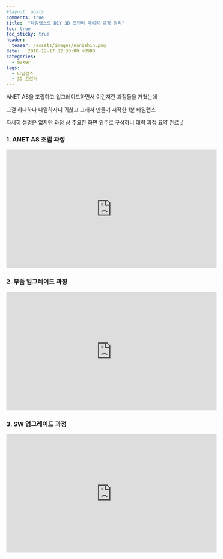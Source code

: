 ```yaml
---
#layout: posts
comments: true
title:  "타임랩스로 DIY 3D 프린터 메이킹 과정 정리"
toc: true
toc_sticky: true
header:
  teaser: /assets/images/nanishin.png
date:   2018-12-17 02:30:00 +0900
categories:
  - maker
tags:
  - 타임랩스
  - 3D 프린터
---
```

ANET A8을 조립하고 업그레이드하면서 이런저런 과정들을 거쳤는데

그걸 하나하나 나열하자니 귀찮고 그래서 만들기 시작한 1분 타임랩스

자세히 설명은 없지만 과정 상 주요한 화면 위주로 구성하니 대략 과정 요약 완료 ;)

### 1. ANET A8 조립 과정
<iframe width="560" height="315" src="https://www.youtube-nocookie.com/embed/ADr8TcDRfSk" frameborder="0" allow="autoplay; encrypted-media" allowfullscreen></iframe>

### 2. 부품 업그레이드 과정
<iframe width="560" height="315" src="https://www.youtube-nocookie.com/embed/Z5kMEkhfQUM" frameborder="0" allow="autoplay; encrypted-media" allowfullscreen></iframe>

### 3. SW 업그레이드 과정
<iframe width="560" height="315" src="https://www.youtube-nocookie.com/embed/i4WokzqDuUo" frameborder="0" allow="autoplay; encrypted-media" allowfullscreen></iframe>

